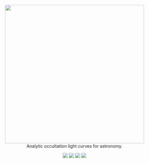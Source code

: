 <p align="center">
  <img width = "450" src="https://github.com/rodluger/starry/blob/master/docs/starry.png?raw=true"/>
  <br>
  Analytic occultation light curves for astronomy.
</p>
<p align="center">
  <a href="https://travis-ci.org/rodluger/starry/"><img src="https://img.shields.io/travis/rodluger/starry/master.svg?colorB=7d93c7"/></a>
  <a href="https://docs.google.com/viewer?url=https://github.com/rodluger/starry/raw/master-pdf/tex/starry.pdf"><img src="https://img.shields.io/badge/read-the_paper-7d93c7.svg?style=flat"/></a>
  <a href="https://rodluger.github.io/starry/"><img src="https://img.shields.io/badge/read-the_docs-7d93c7.svg?style=flat"/></a>
  <a href="https://mybinder.org/v2/gh/rodluger/starry/eb90fa3d6a7294d1d133321a84606cf7e5774c97?filepath=binder%2F"><img src="https://img.shields.io/badge/launch-binder-7d93c7.svg?style=flat"/></a>
</p>



